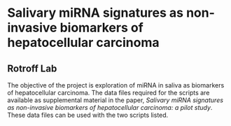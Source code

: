 # Salivary miRNA signatures as non-invasive biomarkers of hepatocellular carcinoma

## Rotroff Lab

The objective of the project is exploration of miRNA in saliva as biomarkers of hepatocellular carcinoma. The data files required for the scripts are available as supplemental material in the paper, *Salivary miRNA signatures as non-invasive biomarkers of hepatocellular carcinoma: a pilot study*. These data files can be used with the two scripts listed.

